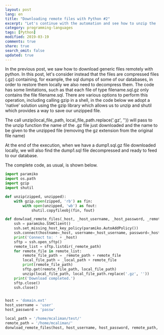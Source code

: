 ```yaml
---
layout: post
lang: en
title: "Downloading remote files with Python #2"
excerpt: "Let's continue with the automation and see how to unzip the .gz files"
category: programming-languages
tags: [Python]
modified: 2019-03-19
comments: true
share: true
search_omit: false
updated: true
---
```

In the previous post, we saw how to download generic files remotely with python. In this post, let's consider instead that the files are compressed files (.gz) containing, for example, the sql dumps of some of our databases, in order to restore them locally we also need to decompress them. The code has some limitations, such as that each file of type filename.sql.gz only contains the file filename.sql.
There are various options to perform this operation, including calling gzip in a shell, in the code below we adopt a 'native' solution using the gzip library which allows us to unzip and shutil which provides a way to save our unzipped file.

The call unzip(local_file_path, local_file_path.replace('.gz', '')) will pass to the unzip function the name of the .gz file just downloaded and the name to be given to the unzipped file (removing the gz extension from the original file name)

At the end of the execution, when we have a dump1.sql.gz file downloaded locally, we will also find the dump1.sql file decompressed and ready to feed to our database.

The complete code, as usual, is shown below.

```python
import paramiko
import os.path
import gzip
import shutil

def unzip(zipped, unzipped):
    with gzip.open(zipped, 'rb') as fin:
        with open(unzipped, 'wb') as fout:
            shutil.copyfileobj(fin, fout)

def donwload_remote_files(_host, _host_username, _host_password, _remote_path, _local_path):
    ssh = paramiko.SSHClient()
    ssh.set_missing_host_key_policy(paramiko.AutoAddPolicy())
    ssh.connect(hostname=_host, username=_host_username, password=_host_password)
    print('Connect to: ' + _host)
    sftp = ssh.open_sftp()
    remote_list = sftp.listdir(_remote_path)
    for remote_file in remote_list:
        remote_file_path = _remote_path + remote_file
        local_file_path = _local_path + remote_file
        print(remote_file_path)
        sftp.get(remote_file_path, local_file_path)
        unzip(local_file_path, local_file_path.replace('.gz', ''))    
    print('Download completed.')
    sftp.close()
    ssh.close()


host = 'domain.ext'
host_username = 'user'
host_password = 'passw'

local_path = '/home/mcaliman/test/'
remote_path = '/home/mcaliman/'
donwload_remote_files(host, host_username, host_password, remote_path, local_path)
```


